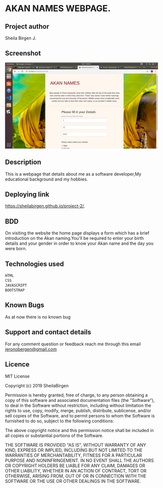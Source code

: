 # AKAN NAMES WEBPAGE.

## Project author

Sheila Birgen J.

## Screenshot

<img src="images/screenshot.png">

## Description

This is a webpage that details about me as a software developer,My educational background and my hobbies.

## Deploying link
 https://sheilabirgen.github.io/project-2/.

## BDD

On visiting the website the home page displays a form which has a brief introduction on the Akan naming.You'll be required to enter your birth details and your gender in order to know your Akan name and the day you were born.

## Technologies used

    HTML
    CSS
    JAVASCRIPT
    BOOTSTRAP

## Known Bugs

As at now there is no known bug

## Support and contact details

For any comment question or feedback reach me through this email jeronobergen@gmail.com

## Licence

MIT License

Copyright (c) 2019 SheilaBirgen

Permission is hereby granted, free of charge, to any person obtaining a copy
of this software and associated documentation files (the "Software"), to deal
in the Software without restriction, including without limitation the rights
to use, copy, modify, merge, publish, distribute, sublicense, and/or sell
copies of the Software, and to permit persons to whom the Software is
furnished to do so, subject to the following conditions:

The above copyright notice and this permission notice shall be included in all
copies or substantial portions of the Software.

THE SOFTWARE IS PROVIDED "AS IS", WITHOUT WARRANTY OF ANY KIND, EXPRESS OR
IMPLIED, INCLUDING BUT NOT LIMITED TO THE WARRANTIES OF MERCHANTABILITY,
FITNESS FOR A PARTICULAR PURPOSE AND NONINFRINGEMENT. IN NO EVENT SHALL THE
AUTHORS OR COPYRIGHT HOLDERS BE LIABLE FOR ANY CLAIM, DAMAGES OR OTHER
LIABILITY, WHETHER IN AN ACTION OF CONTRACT, TORT OR OTHERWISE, ARISING FROM,
OUT OF OR IN CONNECTION WITH THE SOFTWARE OR THE USE OR OTHER DEALINGS IN THE
SOFTWARE.
